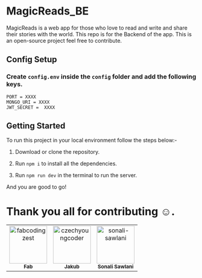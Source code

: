 # MagicReads_BE

MagicReads is a web app for those who love to read and write and share their stories with the world. This repo is for the Backend of the app.
This is an open-source project feel free to contribute.

## Config Setup

### Create `config.env` inside the `config` folder and add the following keys.

```
PORT = XXXX
MONGO_URI = XXXX
JWT_SECRET =  XXXX
```

## Getting Started

To run this project in your local environment follow the steps below:-

1. Download or clone the repository.

2. Run `npm i` to install all the dependencies.

3. Run `npm run dev` in the terminal to run the server.

And you are good to go!

# Thank you all for contributing :relaxed:.

<!-- readme: contributors -start --> 
<table>
<tr>
    <td align="center">
        <a href="https://github.com/fabcodingzest">
            <img src="https://avatars1.githubusercontent.com/u/48706652?v=4" width="100;" alt="fabcodingzest"/>
            <br />
            <sub><b>Fab</b></sub>
        </a>
    </td>
    <td align="center">
        <a href="https://github.com/czechyoungcoder">
            <img src="https://avatars1.githubusercontent.com/u/38953979?v=4" width="100;" alt="czechyoungcoder"/>
            <br />
            <sub><b>Jakub</b></sub>
        </a>
    </td>
    <td align="center">
        <a href="https://github.com/sonali-sawlani">
            <img src="https://avatars3.githubusercontent.com/u/26659421?v=4" width="100;" alt="sonali-sawlani"/>
            <br />
            <sub><b>Sonali Sawlani</b></sub>
        </a>
    </td></tr>
</table>
<!-- readme: contributors -end -->

